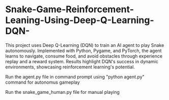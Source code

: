 # Snake-Game-Reinforcement-Leaning-Using-Deep-Q-Learning-DQN-
This project uses Deep Q-Learning (DQN) to train an AI agent to play Snake autonomously. Implemented with Python, Pygame, and PyTorch, the agent learns to navigate, consume food, and avoid obstacles through experience replay and a reward system. Results highlight DQN's success in dynamic environments, showcasing reinforcement learning's potential.

Run the agent.py file in command prompt using "python agent.py" command for autonomus gameplay

Run the snake_game_human.py file for manual playing 
